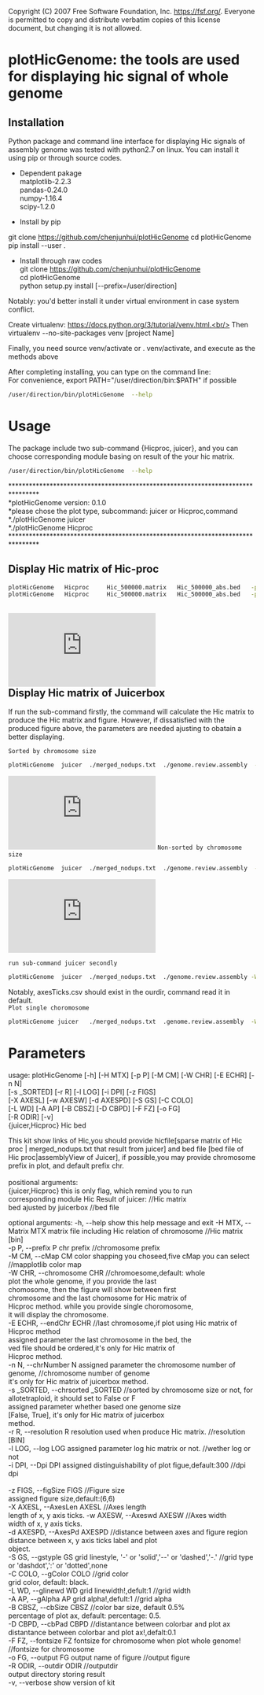  Copyright (C) 2007 Free Software Foundation, Inc. <https://fsf.org/>.
 Everyone is permitted to copy and distribute verbatim copies
 of this license document, but changing it is not allowed.
 
 
 

plotHicGenome: the tools are used for displaying hic signal of whole genome
===========================================================================
Installation
----------------------------------------------------------------------------

Python package and command line interface for displaying Hic signals of assembly genome
was tested with python2.7 on linux. You can install it using pip or through source codes.

* Dependent pakage<br/>
matplotlib-2.2.3<br/>
pandas-0.24.0<br/>
numpy-1.16.4<br/>
scipy-1.2.0<br/>

* Install by pip

 git clone  https://github.com/chenjunhui/plotHicGenome
 cd plotHicGenome  
 pip install --user   .

* Install through raw codes<br/>
 git clone  https://github.com/chenjunhui/plotHicGenome<br/>
 cd  plotHicGenome<br/>
 python  setup.py  install   [--prefix=/user/direction]<br/>

Notably: you'd better install it under virtual environment in case  system conflict.<br/>

Create virtualenv: https://docs.python.org/3/tutorial/venv.html.<br/>
Then virtualenv --no-site-packages venv [project Name]<br/>

Finally, you need source venv/activate or . venv/activate, and execute as the methods above<br/>

After completing installing, you can type on the command line:<br/>
For convenience, export PATH="/user/direction/bin:$PATH" if possible<br/>

```Bash
/user/direction/bin/plotHicGenome  --help
```

Usage
==============================================================================================
The package include two sub-command {Hicproc, juicer}, and you can choose  corresponding module basing
on result of the your hic matrix.

```Bash
/user/direction/bin/plotHicGenome  --help
```
********************************************************************************<br/>
*plotHicGenome  version: 0.1.0<br/>
*please chose the plot type, subcommand: juicer or Hicproc,command<br/>
*./plotHicGenome   juicer<br/>
*./plotHicGenome   Hicproc<br/>
********************************************************************************<br/>

Display Hic matrix of Hic-proc
-------------------------------------------------------------------------------
```Bash
plotHicGenome   Hicproc     Hic_500000.matrix   Hic_500000_abs.bed   -p  chr  -W  whole  -E  chr20  -n  40  -r  500000  -l   T   -i  300   -z  6,6   -C  black   -L  1 -A  1  -B  "0.5%" -D 0.1    -F  6  -o  HicprocWhole.pdf    -R  ./
plotHicGenome   Hicproc     Hic_500000.matrix   Hic_500000_abs.bed   -p  chr  -W  chr1  -E  chr20  -n  40  -r  500000  -l   T   -i  300   -z  6,6   -C  black   -L  1 -A  1  -B  "0.5%" -D 0.1    -F  6  -o  Hicprocchr1.pdf    -R  ./
```
![Hicproc whole genome](https://github.com/chenjunhui/plotHicGenome/blob/plotHicGenome/example/HicprocWhole.pdf)<br/>
Display Hic matrix of Juicerbox
--------------------------------------------------------------------------------------

If run the sub-command firstly, the command will calculate the Hic matrix to produce the Hic matrix and figure.
However, if dissatisfied with the produced figure above, the parameters are needed ajusting to obatain a better displaying.


`Sorted by chromosome size`
```Bash
plotHicGenome  juicer  ./merged_nodups.txt  ./genome.review.assembly  -W whole -n  24   -s  True  -l  t  -F  4   -r  500000  -X  2  -w  0.5  -d  3  -S  'dashed'  -i 300 -z 6,6  -C  'black'  -L  0.8   -A  0.8  -B  '1%' -D  0.2  -o  Juicerboxsorted.pdf    -R   ./sorted
```
![juicerbox sorted](https://github.com/chenjunhui/plotHicGenome/blob/plotHicGenome/example/JuicerboxsortedT_v2.pdf)
`Non-sorted by chromosome size`
```Bash
plotHicGenome  juicer  ./merged_nodups.txt  ./genome.review.assembly  -W whole -n  24   -s  False  -l  t  -F  4   -r  500000  -X  2  -w  0.5  -d  3  -S  'dashed'  -i 300 -z 6,6  -C  'black'  -L  0.8   -A  0.8  -B  '1%' -D  0.2  -o  JuicerboxNonsorted.pdf    -R   ./sorted
```
![juicerbox non-sorted](https://github.com/chenjunhui/plotHicGenome/blob/plotHicGenome/example/JuicerboxNtnosorted.pdf)

`run sub-command juicer secondly`
```Bash
plotHicGenome  juicer  ./merged_nodups.txt  ./genome.review.assembly -W  whole   -n  24   -l  t  -F  4   -r  500000  -X  2  -w  0.5  -d  3  -S  'dashed'  -i 300 -z 6,6  -C  'black'  -L  0.8   -A  0.8  -B  '1%' -D  0.2  -o  JuicerboxNtsortedMtx.pdf  -H  sorted/Hicmatrix.txt   -R   ./sorted
 ```
 Notably, axesTicks.csv should exist in the ourdir, command read it in default. <br/>
`Plot single choromosome`
```Bash
plotHicGenome juicer   ./merged_nodups.txt  .genome.review.assembly  -W   chr1   -n  24   -s  True  -l  t  -F  4   -r  500000  -X  2  -w  0.5  -d  3  -S  'dashed'  -i 300 -z 6,6  -C  'black'  -L  0.8   -A  0.8  -B  '1%' -D  0.2  -o  JuicerboxNtsortedMtx_testchr24.pdf  -H  ./sorted/Hicmatrix.txt   -R   ./sorted
```

Parameters
==============================================================================================================================================================================

usage: plotHicGenome [-h] [-H MTX] [-p P] [-M CM] [-W CHR] [-E ECHR] [-n N]<br/>
                     [-s _SORTED] [-r R] [-l LOG] [-i DPI] [-z FIGS]<br/>
                     [-X AXESL] [-w AXESW] [-d AXESPD] [-S GS] [-C COLO]<br/>
                     [-L WD] [-A AP] [-B CBSZ] [-D CBPD] [-F FZ] [-o FG]<br/>
                     [-R ODIR] [-v]<br/>
                     {juicer,Hicproc} Hic bed<br/>

This kit show links of Hic,you should provide hicfile[sparse matrix of Hic<br/>
proc | merged_nodups.txt that result from juicer] and bed file [bed file of<br/>
Hic proc|assemblyView of Juicer], if possible,you may provide chromosome<br/>
prefix in plot, and default prefix chr.<br/>
<br/>
positional arguments:<br/>
  {juicer,Hicproc}      this is only flag, which remind you to run<br/>
                        corresponding module
  Hic                   Result of juicer:                                     //Hic matrix<br/>
  bed                   ajusted by juicerbox                                  //bed file<br/>

optional arguments:
  -h, --help            show this help message and exit
  -H MTX, --Matrix MTX  matrix file including Hic relation of chromosome      //Hic matrix [bin]<br/>
  -p P, --prefix P      chr prefix                                            //chromosome prefix<br/>
  -M CM, --cMap CM      color shapping you choseed,five cMap you can select   //mapplotlib color map<br/>
  -W CHR, --chromosome CHR                                                    //chromoesome,default: whole<br/>
                        plot the whole genome, if you provide the last        <br/>
                        chomosome, then the figure will show between first<br/>
                        chromosome and the last chomosome for Hic matrix of<br/>
                        Hicproc method. while you provide single choromosome,<br/>
                        it will display the chromosome.<br/>
  -E ECHR, --endChr ECHR                                                      //last chromosome,if plot using Hic matrix of Hicproc method<br/>
                        assigned parameter the last chromosome in the bed, the<br/>
                        ved file should be ordered,it's only for Hic matrix of<br/>
                        Hicproc method.<br/>
  -n N, --chrNumber N   assigned parameter the chromosome number of genome,   //chromosome number of genome<br/>
                        it's only for Hic matrix of juicerbox method.<br/>
  -s _SORTED, --chrsorted _SORTED                                             //sorted by chromosome size or not, for allotetraploid, it should set to False or F<br/>
                        assigned parameter whether based one genome size<br/>
                        [False, True], it's only for Hic matrix of juicerbox<br/>
                        method.<br/>
  -r R, --resolution R  resolution used when produce Hic matrix.            //resolution [BIN]<br/>
  -l LOG, --log LOG     assigned parameter log hic matrix or not.           //wether log or not<br/>
  -i DPI, --Dpi DPI     assigned distinguishability of plot figue,default:300 //dpi<br/>
                        dpi<br/>   
  -z FIGS, --figSize FIGS                                                    //Figure size<br/>
                        assigned figure size,default:(6,6)<br/>
  -X AXESL, --AxesLen AXESL                                                  //Axes length<br/>
                        length of x, y axis ticks.
  -w AXESW, --Axeswd AXESW                                                  //Axes width<br/>
                        width of x, y axis ticks.<br/>
  -d AXESPD, --AxesPd AXESPD                                               //distance between axes and figure region<br/>
                        distance between x, y axis ticks label and plot<br/>
                        object.<br/>
  -S GS, --gstyple GS   grid linestyle, '-' or 'solid','--' or 'dashed','-.'   //grid type <br/>
                        or 'dashdot',':' or 'dotted',none<br/>
  -C COLO, --gColor COLO                                                       //grid color<br/>
                        grid color, default: black.<br/>
  -L WD, --glinewd WD   grid linewidth!,defult:1                              //grid width<br/>
  -A AP, --gAlpha AP    grid alpha!,defult:1                                  //grid alpha<br/>
  -B CBSZ, --cbSize CBSZ                                                      //color bar size, default 0.5%<br/>
                        percentage of plot ax, default: percentage: 0.5.<br/> 
  -D CBPD, --cbPad CBPD                                                       //distantance between colorbar and plot ax<br/>
                        distantance between colorbar and plot ax!,defalt:0.1<br/>
  -F FZ, --fontsize FZ  fontsize for chromosome when plot whole genome!        //fontsize for chromosome<br/>
  -o FG, --output FG    output name of figure                                  //output figure<br/>
  -R ODIR, --outdir ODIR                                                      //outputdir<br/>
                        output directory storing result<br/>
  -v, --verbose         show version of kit<br/>


